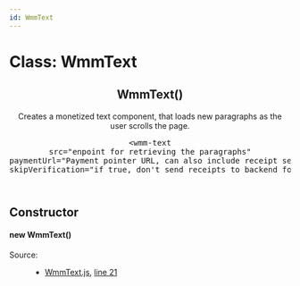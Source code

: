 ```yaml
---
id: WmmText
---
```

<!--link type="text/css" rel="stylesheet" href="/jsDoc.css"></link-->
<div id="main">
<h1 class="page-title">Class: WmmText</h1>
<section>
<header>
<h2><span class="attribs"><span class="type-signature"></span></span>WmmText<span class="signature">()</span><span class="type-signature"></span></h2>
<div class="class-description">Creates a monetized text component, that loads new paragraphs as the user scrolls the page.
<pre>&lt;wmm-text
src="enpoint for retrieving the paragraphs"
paymentUrl="Payment pointer URL, can also include receipt service url"
skipVerification="if true, don't send receipts to backend for verifications"&gt;</pre></div>
</header>
<article>
<div class="container-overview">
<h2>Constructor</h2>
<h4 class="name" id="WmmText"><span class="type-signature"></span>new WmmText<span class="signature">()</span><span class="type-signature"></span></h4>
<dl class="details">
<dt class="tag-source">Source:</dt>
<dd class="tag-source"><ul class="dummy"><li>
<a href="pathname:///jsdoc/WmmText.js.html">WmmText.js</a>, <a href="pathname:///jsdoc/WmmText.js.html#line21">line 21</a>
</li></ul></dd>
</dl>
</div>
</article>
</section>
</div>

